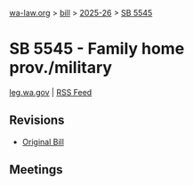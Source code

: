 [wa-law.org](/) > [bill](/bill/) > [2025-26](/bill/2025-26/) > [SB 5545](/bill/2025-26/sb/5545/)

# SB 5545 - Family home prov./military
[leg.wa.gov](https://app.leg.wa.gov/billsummary?BillNumber=5545&Year=2025&Initiative=false) | [RSS Feed](./rss.xml)

## Revisions
* [Original Bill](1/)

## Meetings